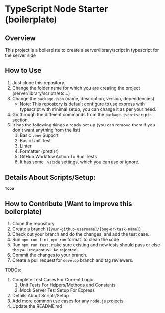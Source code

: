 # TypeScript Node Starter (boilerplate)

## Overview

This project is a boilerplate to create a server/library/script in typescript
for the server side

## How to Use

1. Just clone this repository.
2. Change the folder name for which you are creating the project
   (server/library/scripts/etc...)
3. Change the `package.json` (name, description, version, dependencies)
   - Note: This repository is default configure to use express with typescript
     with minimal setup, you can change it as per your need.
4. Go through the different commands from the `package.json`->`scripts` section.
5. It has the following things already set up (you can remove them if you don't
   want anything from the list)
   1. Basic `.env` Support
   2. Basic Unit Test
   3. Linter
   4. Formatter (prettier)
   5. GitHub Workflow Action To Run Tests
   6. It has some `.vscode` settings, which you can use or ignore.

## Details About Scripts/Setup:

**`TODO`**

## How to Contribute (Want to improve this boilerplate)

1. Clone the repository
2. Create a branch (`[your-github-username]/[bug-or-task-name]`)
3. Check out your branch and do the changes, and add the test case.
4. Run `npm run lint`, `npm run` format` to clean the code
5. Run `npm run test`, make sure existing and new tests should pass or else the
   pull request will be rejected.
6. Commit the changes to your branch.
7. Create a pull request for `develop` branch and tag reviewers.

TODOs:

1. Complete Test Cases For Current Logic.
   1. Unit Tests For Helpers/Methods and Constants
   2. Mock Server Test Setup For Express
2. Details About Scripts/Setup
3. Add more common use cases for any `node.js` projects
4. Update the README.md
